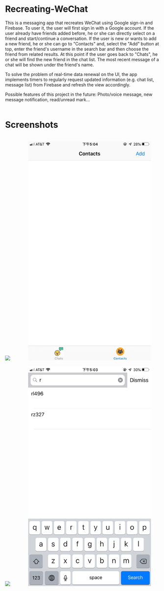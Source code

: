 # Recreating-WeChat

This is a messaging app that recreates WeChat using Google sign-in and Firebase. To user it, the user will first sign in with a Google account. If the user already have friends added before, he or she can directly select on a friend and start/continue a conversation. If the user is new or wants to add a new friend, he or she can go to "Contacts" and, select the "Add" button at top, enter the friend's username in the search bar and then choose the friend from related results. At this point if the user goes back to "Chats", he or she will find the new friend in the chat list. The most recent message of a chat will be shown under the friend's name.

To solve the problem of real-time data renewal on the UI, the app implements timers to regularly request updated information (e.g. chat list, message list) from Firebase and refresh the view accordingly.

Possible features of this project in the future: Photo/voice message, new message notification, read/unread mark...
<br><br>
# Screenshots
<br><img src="https://github.com/RichieZhu26/Recreating-WeChat/blob/master/screenshots/signin.jpeg" width="400">&nbsp;&nbsp;&nbsp;&nbsp;&nbsp;&nbsp;&nbsp;&nbsp;&nbsp;&nbsp;&nbsp;&nbsp;&nbsp;&nbsp;&nbsp;<img src="https://github.com/RichieZhu26/Recreating-WeChat/blob/master/contact.jpeg" width="400">
<br><br><img src="https://github.com/RichieZhu26/Recreating-WeChat/blob/master/screenshots/chat.jpeg" width="400">&nbsp;&nbsp;&nbsp;&nbsp;&nbsp;&nbsp;&nbsp;&nbsp;&nbsp;&nbsp;&nbsp;&nbsp;&nbsp;&nbsp;&nbsp;<img src="https://github.com/RichieZhu26/Recreating-WeChat/blob/master/add.jpeg" width="400">
